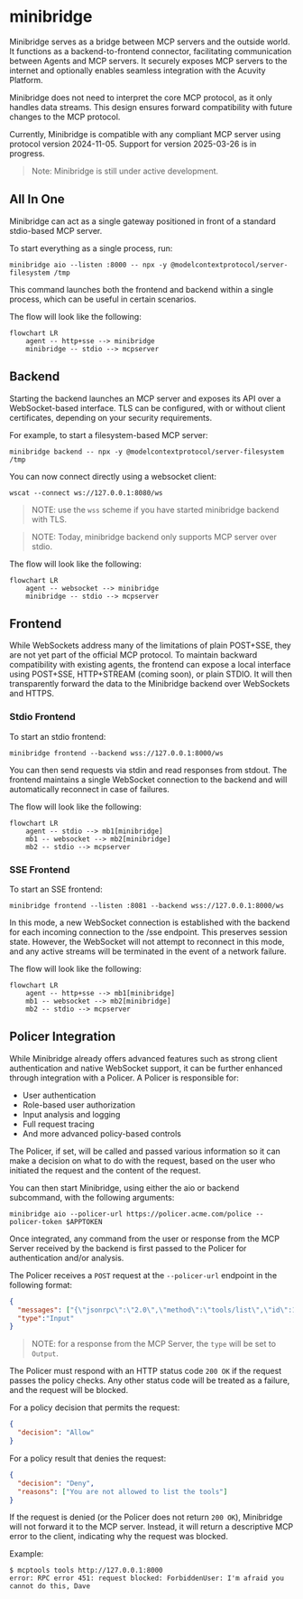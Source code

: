 # minibridge

Minibridge serves as a bridge between MCP servers and the outside world. It
functions as a backend-to-frontend connector, facilitating communication between
Agents and MCP servers. It securely exposes MCP servers to the internet and
optionally enables seamless integration with the Acuvity Platform.

Minibridge does not need to interpret the core MCP protocol, as it only handles
data streams. This design ensures forward compatibility with future changes to
the MCP protocol.

Currently, Minibridge is compatible with any compliant MCP server using protocol
version 2024-11-05. Support for version 2025-03-26 is in progress.

> Note: Minibridge is still under active development.

## All In One

Minibridge can act as a single gateway positioned in front of a standard
stdio-based MCP server.

To start everything as a single process, run:

    minibridge aio --listen :8000 -- npx -y @modelcontextprotocol/server-filesystem /tmp

This command launches both the frontend and backend within a single process,
which can be useful in certain scenarios.

The flow will look like the following:

```mermaid
flowchart LR
    agent -- http+sse --> minibridge
    minibridge -- stdio --> mcpserver
```

## Backend

Starting the backend launches an MCP server and exposes its API over a
WebSocket-based interface. TLS can be configured, with or without client
certificates, depending on your security requirements.

For example, to start a filesystem-based MCP server:

    minibridge backend -- npx -y @modelcontextprotocol/server-filesystem /tmp

You can now connect directly using a websocket client:

    wscat --connect ws://127.0.0.1:8080/ws

> NOTE: use the `wss` scheme if you have started minibridge backend with TLS.

> NOTE: Today, minibridge backend only supports MCP server over stdio.

The flow will look like the following:

```mermaid
flowchart LR
    agent -- websocket --> minibridge
    minibridge -- stdio --> mcpserver
```

## Frontend

While WebSockets address many of the limitations of plain POST+SSE, they are not
yet part of the official MCP protocol. To maintain backward compatibility with
existing agents, the frontend can expose a local interface using POST+SSE,
HTTP+STREAM (coming soon), or plain STDIO. It will then transparently forward
the data to the Minibridge backend over WebSockets and HTTPS.

### Stdio Frontend

To start an stdio frontend:

    minibridge frontend --backend wss://127.0.0.1:8000/ws

You can then send requests via stdin and read responses from stdout. The
frontend maintains a single WebSocket connection to the backend and will
automatically reconnect in case of failures.

The flow will look like the following:

```mermaid
flowchart LR
    agent -- stdio --> mb1[minibridge]
    mb1 -- websocket --> mb2[minibridge]
    mb2 -- stdio --> mcpserver
```

### SSE Frontend

To start an SSE frontend:

    minibridge frontend --listen :8081 --backend wss://127.0.0.1:8000/ws

In this mode, a new WebSocket connection is established with the backend for
each incoming connection to the /sse endpoint. This preserves session state.
However, the WebSocket will not attempt to reconnect in this mode, and any
active streams will be terminated in the event of a network failure.

The flow will look like the following:

```mermaid
flowchart LR
    agent -- http+sse --> mb1[minibridge]
    mb1 -- websocket --> mb2[minibridge]
    mb2 -- stdio --> mcpserver
```

## Policer Integration

While Minibridge already offers advanced features such as strong client
authentication and native WebSocket support, it can be further enhanced through
integration with a Policer. A Policer is responsible for:

* User authentication
* Role-based user authorization
* Input analysis and logging
* Full request tracing
* And more advanced policy-based controls

The Policer, if set, will be called and passed various information so it can
make a decision on what to do with the request, based on the user who initiated
the request and the content of the request.

You can then start Minibridge, using either the aio or backend subcommand, with
the following arguments:

    minibridge aio --policer-url https://policer.acme.com/police --policer-token $APPTOKEN

Once integrated, any command from the user or response from the MCP Server
received by the backend is first passed to the Policer for authentication and/or
analysis.

The Policer receives a `POST` request at the `--policer-url` endpoint in the
following format:

```json
{
  "messages": ["{\"jsonrpc\":\"2.0\",\"method\":\"tools/list\",\"id\":1}"],
  "type":"Input"
}
```

> NOTE: for a response from the MCP Server, the `type` will be set to `Output`.

The Policer must respond with an HTTP status code `200 OK` if the request passes
the policy checks. Any other status code will be treated as a failure, and the
request will be blocked.

For a policy decision that permits the request:

```json
{
  "decision": "Allow"
}
```

For a policy result that denies the request:

```json
{
  "decision": "Deny",
  "reasons": ["You are not allowed to list the tools"]
}
```


If the request is denied (or the Policer does not return `200 OK`), Minibridge
will not forward it to the MCP server. Instead, it will return a descriptive MCP
error to the client, indicating why the request was blocked.

Example:

    $ mcptools tools http://127.0.0.1:8000
    error: RPC error 451: request blocked: ForbiddenUser: I'm afraid you cannot do this, Dave
